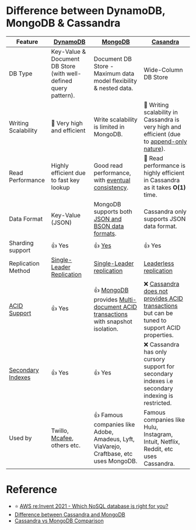 
# Difference between DynamoDB, MongoDB & Cassandra

| Feature                                                          | [DynamoDB](../2_AWSServices/6_DatabaseServices/AmazonDynamoDB/Readme.md)   | [MongoDB](10_Document-Databases/MongoDB.md)                                                                                                         | [Casandra](11_WideColumn-Databases/ApacheCasandra.md)                                                                                               |
|------------------------------------------------------------------|----------------------------------------------------------------------------|------------------------------------------------------------------------------------------------------------------------------------------------------------|-----------------------------------------------------------------------------------------------------------------------------------------------------|
| DB Type                                                          | Key-Value & Document DB Store (with well-defined query pattern).           | Document DB Store - Maximum data model flexibility & nested data.                                                                                          | Wide-Column DB Store                                                                                                                                |
| Writing Scalability                                              | :rocket: Very high and efficient                                           | Write scalability is limited in MongoDB.                                                                                                                   | :rocket: Writing scalability in Cassandra is very high and efficient (due to [append-only nature](5_DataStructuresUsedInDB/AppendOnlyProperty.md)). |
| Read Performance                                                 | Highly efficient due to fast key lookup                                    | Good read performance, with [eventual consistency](4_Consistency&Replication/Readme.md).                                                                   | :rocket: Read performance is highly efficient in Cassandra as it takes **O(1)** time.                                                               |
| Data Format                                                      | Key-Value (JSON)                                                           | MongoDB supports both [JSON and BSON data formats](https://www.mongodb.com/json-and-bson).                                                                 | Cassandra only supports JSON data format.                                                                                                           |
| Sharding support                                                 | :+1: Yes                                                                   | :+1: [Yes](https://www.mongodb.com/basics/sharding)                                                                                                        | :+1: Yes                                                                                                                                            |
| Replication Method                                               | [Single-Leader Replication](4_Consistency&Replication/Replication.md)      | [Single-Leader replication](4_Consistency&Replication/Replication.md)                                                                                      | [Leaderless replication](4_Consistency&Replication/Replication.md)                                                                                  |
| [ACID Support](1_ACIDTransactions/Readme.md)                     | :+1: Yes                                                                   | :+1: [MongoDB](10_Document-Databases/MongoDB.md) provides [Multi-document ACID transactions](1_ACIDTransactions/Readme.md) with snapshot isolation. | :x: [Cassandra does not provides ACID transactions](1_ACIDTransactions/Readme.md) but can be tuned to support ACID properties.                      |
| [Secondary Indexes](5_DataStructuresUsedInDB/Indexing/Readme.md) | :+1: Yes                                                                   | :+1: Yes                                                                                                                                                   | :x: Cassandra has only cursory support for secondary indexes i.e secondary indexing is restricted.                                                  |
| Used by                                                          | Twillo, [Mcafee](https://www.youtube.com/watch?v=ivBaro-8PhI), others etc. | :+1: Famous companies like Adobe, Amadeus, Lyft, ViaVarejo, Craftbase, etc uses MongoDB.                                                                   | Famous companies like Hulu, Instagram, Intuit, Netflix, Reddit, etc uses Cassandra.                                                                 |

# Reference
- :star: [AWS re:Invent 2021 - Which NoSQL database is right for you?](https://www.youtube.com/watch?v=ivBaro-8PhI)
- [Difference between Cassandra and MongoDB](https://www.geeksforgeeks.org/difference-between-cassandra-and-mongodb/)
- [Cassandra vs MongoDB Comparison](https://www.mongodb.com/compare/cassandra-vs-mongodb)